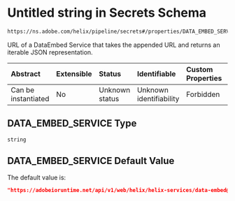 # Untitled string in Secrets Schema

```txt
https://ns.adobe.com/helix/pipeline/secrets#/properties/DATA_EMBED_SERVICE
```

URL of a DataEmbed Service that takes the appended URL and returns an iterable JSON representation.

| Abstract            | Extensible | Status         | Identifiable            | Custom Properties | Additional Properties | Access Restrictions | Defined In                                                          |
| :------------------ | :--------- | :------------- | :---------------------- | :---------------- | :-------------------- | :------------------ | :------------------------------------------------------------------ |
| Can be instantiated | No         | Unknown status | Unknown identifiability | Forbidden         | Allowed               | none                | [secrets.schema.json\*](secrets.schema.json "open original schema") |

## DATA\_EMBED\_SERVICE Type

`string`

## DATA\_EMBED\_SERVICE Default Value

The default value is:

```json
"https://adobeioruntime.net/api/v1/web/helix/helix-services/data-embed@v2"
```
